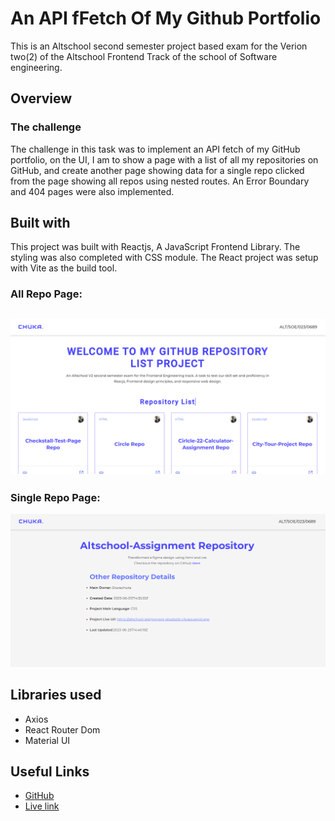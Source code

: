 # An API fFetch Of My Github Portfolio

This is an Altschool second semester project based exam for the Verion two(2) of the Altschool Frontend Track of the school of Software engineering.

## Overview

### The challenge

The challenge in this task was to implement an API fetch of my GitHub portfolio, on the UI, I am to show a page with a list of all my repositories on GitHub, and create another page showing data for a single repo clicked from the page showing all repos using nested routes. An Error Boundary and 404 pages were also implemented.

## Built with

This project was built with Reactjs, A JavaScript Frontend Library. The styling was also completed with CSS module. The React project was setup with Vite as the build tool.

### All Repo Page:

## ![All repo shot](public/all-repo.png)

### Single Repo Page:

![Single repo shot](public/single-repo.png)

## Libraries used

- Axios
- React Router Dom
- Material UI

## Useful Links

- [GitHub](https://github.com/Doziechuks/Altschool-second-semester-exam)
- [Live link](https://circle-22-calculator-project.netlify.app/)
